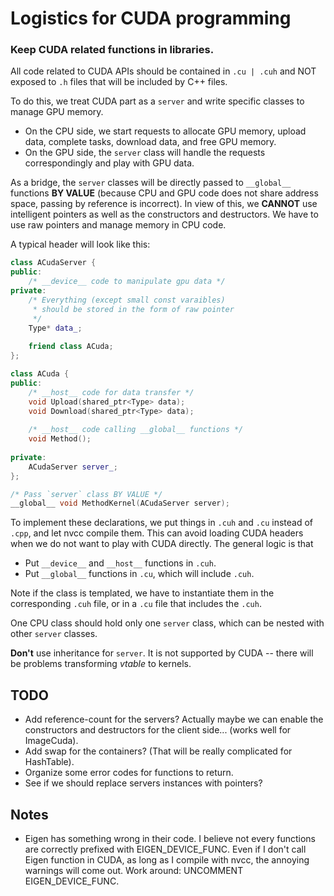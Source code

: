 # Logistics for CUDA programming

### Keep CUDA related functions in libraries.
 
All code related to CUDA APIs should be contained in `.cu | .cuh` and 
NOT exposed to `.h` files that will be included by C++ files.

To do this, we treat CUDA part as a `server` and write specific classes to 
manage GPU memory. 
 - On the CPU side, we start requests to allocate GPU memory,
 upload data, complete tasks, download data, and free GPU memory. 
 - On the GPU side, the `server` class will handle the requests correspondingly
  and play with GPU data. 

As a bridge, the `server` classes will be directly passed to ```__global__``` 
functions **BY VALUE** (because CPU and GPU code does not share address space, 
passing by reference is incorrect). In view of this, we **CANNOT** use 
intelligent pointers as well as the constructors and destructors. We have to 
use raw pointers and manage memory in CPU code. 
 
A typical header will look like this:
```cpp
class ACudaServer {
public:
    /* __device__ code to manipulate gpu data */
private:
    /* Everything (except small const varaibles)
     * should be stored in the form of raw pointer 
     */
    Type* data_;
    
    friend class ACuda;
};

class ACuda {
public:
    /* __host__ code for data transfer */        
    void Upload(shared_ptr<Type> data);
    void Download(shared_ptr<Type> data);
    
    /* __host__ code calling __global__ functions */
    void Method();             
    
private:
    ACudaServer server_;    
};

/* Pass `server` class BY VALUE */
__global__ void MethodKernel(ACudaServer server);
```  

To implement these declarations, we put things in `.cuh` and `.cu` instead of `
.cpp`, and 
let nvcc compile them. This can avoid loading CUDA headers when we do not 
want to play with CUDA directly. The general logic is that 
- Put `__device__` and `__host__` functions in `.cuh`.
- Put `__global__` functions in `.cu`, which will include `.cuh`.

Note if the class is templated, we have to instantiate them in the 
corresponding `.cuh` file, or in a `.cu` file that includes the `.cuh`.

One CPU class should hold only one `server` class, which can be nested with 
other `server` classes.

**Don't** use inheritance for `server`. It is not supported by CUDA -- there 
will be problems transforming *vtable* to kernels.

## TODO
- Add reference-count for the servers? Actually maybe we can enable the 
constructors and destructors for the client side... (works well for ImageCuda).
- Add swap for the containers? (That will be really complicated for HashTable).
- Organize some error codes for functions to return.
- See if we should replace servers instances with pointers?

## Notes
- Eigen has something wrong in their code. I believe not every functions 
are correctly prefixed with EIGEN_DEVICE_FUNC. Even if I don't call Eigen 
function in CUDA, as long as I compile with nvcc, the annoying warnings will 
come out. Work around: UNCOMMENT EIGEN_DEVICE_FUNC. 